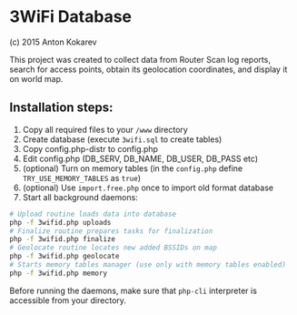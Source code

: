 # 3WiFi Database

(c) 2015 Anton Kokarev

This project was created to collect data from Router Scan log reports, search for access points, obtain its geolocation coordinates, and display it on world map.

## Installation steps:
1. Copy all required files to your `/www` directory
2. Create database (execute `3wifi.sql` to create tables)
3. Copy config.php-distr to config.php
4. Edit config.php (DB_SERV, DB_NAME, DB_USER, DB_PASS etc)
5. (optional) Turn on memory tables (in the `config.php` define `TRY_USE_MEMORY_TABLES` as `true`)
6. (optional) Use `import.free.php` once to import old format database
7. Start all background daemons:
```sh
# Upload routine loads data into database
php -f 3wifid.php uploads
# Finalize routine prepares tasks for finalization
php -f 3wifid.php finalize
# Geolocate routine locates new added BSSIDs on map
php -f 3wifid.php geolocate
# Starts memory tables manager (use only with memory tables enabled)
php -f 3wifid.php memory
```
Before running the daemons, make sure that `php-cli` interpreter is accessible from your directory.
